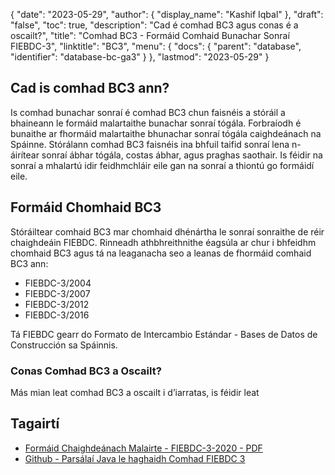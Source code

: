 {
  "date": "2023-05-29",
  "author": {
    "display_name": "Kashif Iqbal"
},
  "draft": "false",
  "toc": true,
  "description": "Cad é comhad BC3 agus conas é a oscailt?",
  "title": "Comhad BC3 - Formáid Comhaid Bunachar Sonraí FIEBDC-3",
  "linktitle": "BC3",
  "menu": {
    "docs": {
      "parent": "database",
      "identifier": "database-bc-ga3"
}
},
  "lastmod": "2023-05-29"
}

## Cad is comhad BC3 ann?

Is comhad bunachar sonraí é comhad BC3 chun faisnéis a stóráil a bhaineann le formáid malartaithe bunachar sonraí tógála. Forbraíodh é bunaithe ar fhormáid malartaithe bhunachar sonraí tógála caighdeánach na Spáinne. Stórálann comhad BC3 faisnéis ina bhfuil taifid sonraí lena n-áirítear sonraí ábhar tógála, costas ábhar, agus praghas saothair. Is féidir na sonraí a mhalartú idir feidhmchláir eile gan na sonraí a thiontú go formáidí eile.

## Formáid Chomhaid BC3

Stóráiltear comhaid BC3 mar chomhaid dhénártha le sonraí sonraithe de réir chaighdeáin FIEBDC. Rinneadh athbhreithnithe éagsúla ar chur i bhfeidhm chomhaid BC3 agus tá na leaganacha seo a leanas de fhormáid comhaid BC3 ann:

 * FIEBDC-3/2004
 * FIEBDC-3/2007
 * FIEBDC-3/2012
 * FIEBDC-3/2016

Tá FIEBDC gearr do Formato de Intercambio Estándar - Bases de Datos de Construcción sa Spáinnis.

### Conas Comhad BC3 a Oscailt?

Más mian leat comhad BC3 a oscailt i d’iarratas, is féidir leat

## Tagairtí

 * [Formáid Chaighdeánach Malairte - FIEBDC-3-2020 - PDF](https://www.fiebdc.es/web2/datos/uploads/Standard_exchange_format_FIEBDC-3-2020.pdf)
 * [Github - Parsálaí Java le haghaidh Comhad FIEBDC 3](https://github.com/DISID/fiebdc3-parser)

